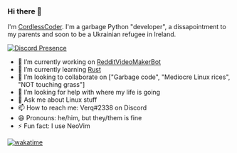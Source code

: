 ### Hi there 👋
I'm [CordlessCoder](https://github.com/CordlessCoder). I'm a garbage Python "developer", a dissapointment to my parents and soon to be a Ukrainian refugee in Ireland.

[![Discord Presence](https://lanyard.cnrad.dev/api/577885109894512659)](https://discord.com/users/577885109894512659)


- 🔭 I’m currently working on [RedditVideoMakerBot](https://github.com/elebumm/RedditVideoMakerBot)
- 🌱 I’m currently learning [Rust](https://rust-lang.org)
- 👯 I’m looking to collaborate on \["Garbage code", "Mediocre Linux rices", "NOT touching grass"\]
- 🤔 I’m looking for help with where my life is going
- 💬 Ask me about Linux stuff
- 📫 How to reach me: Verq#2338 on Discord
- 😄 Pronouns: he/him, but they/them is fine
- ⚡ Fun fact: I use NeoVim

[![wakatime](https://wakatime.com/badge/user/142fa03b-8422-4171-9266-2b6d37f60c35.svg)](https://wakatime.com/@142fa03b-8422-4171-9266-2b6d37f60c35)
